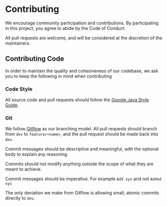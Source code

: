 # Contributing
We encourage community participation and contributions.
By participating in this project, you agree to abide by the Code of Conduct

All pull requests are welcome, and will be considered at the discretion of the maintainers.

## Contributing Code
In order to maintain the quality and cohesiveness of our codebase,
we ask you to keep the following in mind when contributing

### Code Style
All source code and pull requests should follow the [Google Java Style Guide].

### Git
We follow [Gitflow] as our branching model.
All pull requests should branch from `dev` to `feature/<name>`, and the pull request should be made back into `dev`.

Commit messages should be descriptive and meaningful, with the optional body to explain any reasoning.

Commits should not modify anything outside the scope of what they are meant to achieve.

Commit messages should be imperative. For example `Add xyz` and *not* `Added xyz`

The only deviation we make from Gitflow is allowing small, atomic commits directly to `dev`.

[Google Java Style Guide]: https://google.github.io/styleguide/javaguide.html
[gitflow]: https://www.atlassian.com/git/tutorials/comparing-workflows/gitflow-workflow
